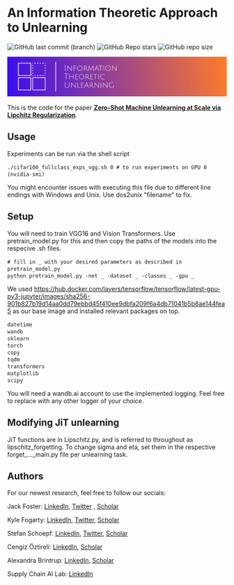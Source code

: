 # An Information Theoretic Approach to Unlearning

![GitHub last commit (branch)](https://img.shields.io/github/last-commit/jwf40/Information-Theoretic-Unlearning/main) ![GitHub Repo stars](https://img.shields.io/github/stars/jwf40/Information-Theoretic-Unlearning) ![GitHub repo size](https://img.shields.io/github/repo-size/jwf40/Information-Theoretic-Unlearning)


![SSD_heading](/assets/jit_ITU.png)


This is the code for the paper **[Zero-Shot Machine Unlearning at Scale via Lipchitz Regularization](https://browse.arxiv.org/abs/2402.01401)**.

## Usage

Experiments can be run via the shell script

```
./cifar100_fullclass_exps_vgg.sh 0 # to run experiments on GPU 0 (nvidia-smi)
```
You might encounter issues with executing this file due to different line endings with Windows and Unix. Use dos2unix "filename" to fix.

## Setup

You will need to train VGG16 and Vision Transformers. Use pretrain_model.py for this and then copy the paths of the models into the respecive .sh files.

```
# fill in _ with your desired parameters as described in pretrain_model.py
python pretrain_model.py -net _ -dataset _ -classes _ -gpu _
```

We used https://hub.docker.com/layers/tensorflow/tensorflow/latest-gpu-py3-jupyter/images/sha256-901b827b19d14aa0dd79ebbd45f410ee9dbfa209f6a4db71041b5b8ae144fea5 as our base image and installed relevant packages on top.

```
datetime
wandb
sklearn
torch
copy
tqdm
transformers
matplotlib
scipy
```

You will need a wandb.ai account to use the implemented logging. Feel free to replace with any other logger of your choice.

## Modifying JiT unlearning

JiT functions are in Lipschitz.py, and is referred to throughout as lipschitz_forgetting. To change sigma and eta, set them in the respective forget_..._main.py file per unlearning task.

<!-- ## Citing this work

```
@misc{foster2023fast,
      title={Fast Machine Unlearning Without Retraining Through Selective Synaptic Dampening}, 
      author={Jack Foster and Stefan Schoepf and Alexandra Brintrup},
      year={2023},
      eprint={2308.07707},
      archivePrefix={arXiv},
      primaryClass={cs.LG}
}
``` -->

## Authors

For our newest research, feel free to follow our socials:

Jack Foster: [LinkedIn](https://www.linkedin.com/in/jackfoster-ml/), [Twitter](https://twitter.com/JackFosterML) , [Scholar](https://scholar.google.com/citations?user=7m8cBAoAAAAJ&hl=en)

Kyle Fogarty: [LinkedIn](https://www.linkedin.com/in/kylefogarty), [Twitter](https://twitter.com/ktfogarty), [Scholar](https://scholar.google.com/citations?hl=en&user=yEwwq4EAAAAJ)

Stefan Schoepf: [LinkedIn](https://www.linkedin.com/in/schoepfstefan/), [Twitter](https://twitter.com/S__Schoepf), [Scholar](https://scholar.google.com/citations?hl=en&user=GTvLmf0AAAAJ)

Cengiz Öztireli: [LinkedIn](https://www.linkedin.com/in/cengizoztireli/), [Scholar](https://scholar.google.com/citations?hl=en&user=dXt1WOUAAAAJ)

Alexandra Brintrup: [LinkedIn](https://www.linkedin.com/in/alexandra-brintrup-1684171/), [Scholar](https://scholar.google.com/citations?hl=en&user=8HJL8cAAAAAJ)

Supply Chain AI Lab: [LinkedIn](https://www.linkedin.com/company/supply-chain-ai-lab/)  
